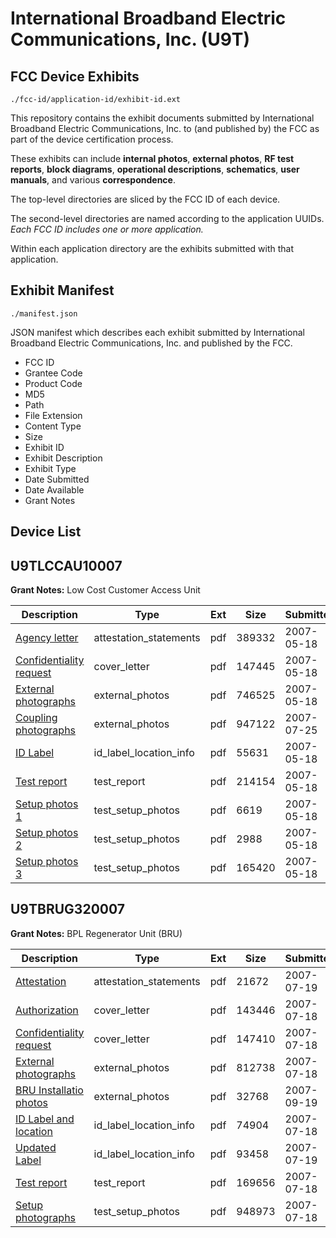# International Broadband Electric Communications, Inc. (U9T)
## FCC Device Exhibits

```
./fcc-id/application-id/exhibit-id.ext
```

This repository contains the exhibit documents submitted by International Broadband Electric Communications, Inc. to (and published by) the FCC as part of the device certification process.

These exhibits can include **internal photos**, **external photos**, **RF test reports**, **block diagrams**, **operational descriptions**, **schematics**, **user manuals**, and various **correspondence**.

The top-level directories are sliced by the FCC ID of each device.

The second-level directories are named according to the application UUIDs. *Each FCC ID includes one or more application.*

Within each application directory are the exhibits submitted with that application. 

## Exhibit Manifest

```
./manifest.json
```

JSON manifest which describes each exhibit submitted by International Broadband Electric Communications, Inc. and published by the FCC.

- FCC ID
- Grantee Code
- Product Code
- MD5
- Path
- File Extension
- Content Type
- Size
- Exhibit ID
- Exhibit Description
- Exhibit Type
- Date Submitted
- Date Available
- Grant Notes

## Device List
## U9TLCCAU10007
**Grant Notes:** Low Cost Customer Access Unit

| Description | Type | Ext | Size | Submitted | Available |
| ----------- | ---- | --- | ---- | --------- | --------- |
| [Agency letter](U9TLCCAU10007/7bbbab4c98ae6daa245dab7016e331af/794135.pdf) | attestation_statements | pdf | 389332 | 2007-05-18 | 2007-08-24 |
| [Confidentiality request](U9TLCCAU10007/7bbbab4c98ae6daa245dab7016e331af/794134.pdf) | cover_letter | pdf | 147445 | 2007-05-18 | 2007-08-24 |
| [External photographs](U9TLCCAU10007/7bbbab4c98ae6daa245dab7016e331af/794132.pdf) | external_photos | pdf | 746525 | 2007-05-18 | 2007-08-24 |
| [Coupling photographs](U9TLCCAU10007/7bbbab4c98ae6daa245dab7016e331af/820815.pdf) | external_photos | pdf | 947122 | 2007-07-25 | 2007-08-24 |
| [ID Label](U9TLCCAU10007/7bbbab4c98ae6daa245dab7016e331af/794136.pdf) | id_label_location_info | pdf | 55631 | 2007-05-18 | 2007-08-24 |
| [Test report](U9TLCCAU10007/7bbbab4c98ae6daa245dab7016e331af/794130.pdf) | test_report | pdf | 214154 | 2007-05-18 | 2007-08-24 |
| [Setup photos 1](U9TLCCAU10007/7bbbab4c98ae6daa245dab7016e331af/794127.pdf) | test_setup_photos | pdf | 6619 | 2007-05-18 | 2007-08-24 |
| [Setup photos 2](U9TLCCAU10007/7bbbab4c98ae6daa245dab7016e331af/794128.pdf) | test_setup_photos | pdf | 2988 | 2007-05-18 | 2007-08-24 |
| [Setup photos 3](U9TLCCAU10007/7bbbab4c98ae6daa245dab7016e331af/794129.pdf) | test_setup_photos | pdf | 165420 | 2007-05-18 | 2007-08-24 |
## U9TBRUG320007
**Grant Notes:** BPL Regenerator Unit (BRU)

| Description | Type | Ext | Size | Submitted | Available |
| ----------- | ---- | --- | ---- | --------- | --------- |
| [Attestation](U9TBRUG320007/579d61ece5df569b135d583d2d8ea3ab/818540.pdf) | attestation_statements | pdf | 21672 | 2007-07-19 | 2007-10-01 |
| [Authorization](U9TBRUG320007/579d61ece5df569b135d583d2d8ea3ab/817851.pdf) | cover_letter | pdf | 143446 | 2007-07-18 | 2007-10-01 |
| [Confidentiality request](U9TBRUG320007/579d61ece5df569b135d583d2d8ea3ab/817852.pdf) | cover_letter | pdf | 147410 | 2007-07-18 | 2007-10-01 |
| [External photographs](U9TBRUG320007/579d61ece5df569b135d583d2d8ea3ab/817861.pdf) | external_photos | pdf | 812738 | 2007-07-18 | 2007-10-01 |
| [BRU Installatio photos](U9TBRUG320007/579d61ece5df569b135d583d2d8ea3ab/844907.pdf) | external_photos | pdf | 32768 | 2007-09-19 | 2007-10-01 |
| [ID Label and location](U9TBRUG320007/579d61ece5df569b135d583d2d8ea3ab/817860.pdf) | id_label_location_info | pdf | 74904 | 2007-07-18 | 2007-10-01 |
| [Updated Label](U9TBRUG320007/579d61ece5df569b135d583d2d8ea3ab/818538.pdf) | id_label_location_info | pdf | 93458 | 2007-07-19 | 2007-10-01 |
| [Test report](U9TBRUG320007/579d61ece5df569b135d583d2d8ea3ab/817858.pdf) | test_report | pdf | 169656 | 2007-07-18 | 2007-10-01 |
| [Setup photographs](U9TBRUG320007/579d61ece5df569b135d583d2d8ea3ab/817859.pdf) | test_setup_photos | pdf | 948973 | 2007-07-18 | 2007-10-01 |
